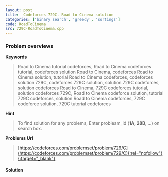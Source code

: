 ```yaml
---
layout: post
title:  Codeforces 729C. Road to Cinema solution
categories: ['binary search', 'greedy', 'sortings']
code: RoadToCinema
src: 729C-RoadToCinema.cpp
---
```

### **Problem overviews**

**Keywords**
> Road to Cinema tutorial codeforces, Road to Cinema codeforces tutorial, codeforces solution Road to Cinema, codeforces Road to Cinema solution, tutorial Road to Cinema codeforces, codeforces solution 729C, codeforces 729C solution, solution 729C codeforces, solution codeforces Road to Cinema, 729C codeforces tutorial, solution codeforces 729C, Road to Cinema codeforce solution, tutorial 729C codeforces, solution Road to Cinema codeforces, 729C codeforce solution, 729C tutorial codeforces

**Hint**
> To find solution for any problems, Enter probleam_id (**1A, 28B**, ...) on search box. 

**Problems Url**
> [https://codeforces.com/problemset/problem/729/C](https://codeforces.com/problemset/problem/729/C){:rel="nofollow"}{:target="_blank"}

#### **Solution**



